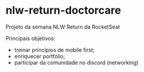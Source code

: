 # nlw-return-doctorcare
Projeto da semana NLW Return da RocketSeat

Principais objetivos: 
- treinar princípios de mobile first;
- enriquecer portfólio;
- participar da comunidade no discord (networking)
